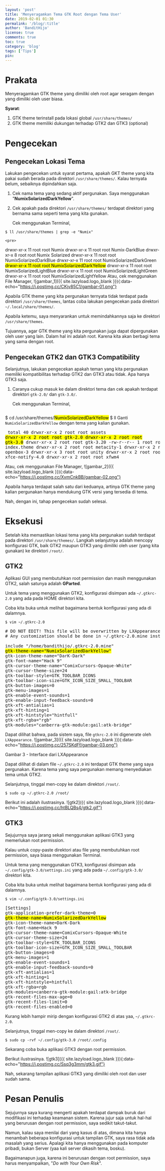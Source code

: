```yaml
---
layout: 'post'
title: 'Menyeragamkan Tema GTK Root dengan Tema User'
date: 2019-02-01 01:30
permalink: '/blog/:title'
author: 'BanditHijo'
license: true
comments: true
toc: true
category: 'blog'
tags: ['Tips']
pin:
---
```


<!-- BANNER OF THE POST -->
<!-- <img class="post&#45;body&#45;img" src="{{ site.lazyload.logo_blank_banner }}" data&#45;echo="#" alt="banner"> -->

# Prakata

Menyeragamkan GTK theme yang dimiliki oleh root agar seragam dengan yang dimiliki oleh user biasa.

**Syarat**:

1. GTK theme terinstall pada lokasi global `/usr/share/themes/`
2. GTK theme memiliki dukungan terhadap GTK2 dan GTK3 (optional)

# Pengecekan

## Pengecekan Lokasi Tema

Lakukan pengecekan untuk syarat pertama, apakah GKT theme yang kita pakai sudah berada pada direktori `/usr/share/themes/`. Kalau ternyata belum, sebaiknya dipindahkan saja.

1. Cek nama tema yang sedang aktif pergunakan. Saya menggunakan "**NumixSolarizedDarkYellow**".
2. Cek apakah pada direktori `/usr/share/themes/` terdapat direktori yang bernama sama seperti tema yang kita gunakan.

    Cek menggunakan Terminal,
```
$ ll /usr/share/themes | grep -e "Numix"
```
    <pre>
drwxr-xr-x 11 root root Numix
drwxr-xr-x 11 root root Numix-DarkBlue
drwxr-xr-x  8 root root Numix Solarized
drwxr-xr-x 11 root root NumixSolarizedDarkBlue
drwxr-xr-x 11 root root NumixSolarizedDarkGreen
<mark>drwxr-xr-x 11 root root NumixSolarizedDarkYellow</mark>
drwxr-xr-x 11 root root NumixSolarizedLightBlue
drwxr-xr-x 11 root root NumixSolarizedLightGreen
drwxr-xr-x 11 root root NumixSolarizedLightYellow</pre>
Atau, cek menggunakan File Manager,
![gambar_1]({{ site.lazyload.logo_blank }}){:data-echo="https://i.postimg.cc/CKjv85C1/gambar-01.png"}

Apabila GTK theme yang kita pergunakan ternyata tidak terdapat pada direktori `/usr/share/themes`, lantas coba lakukan pengecekan pada direktori `~/.local/share/themes/`.

Apabila ketemu, saya menyarankan untuk memindahkannya saja ke direktori `/usr/share/themes`.

Tujuannya, agar GTK theme yang kita pergunakan juga dapat dipergunakan oleh user yang lain. Dalam hal ini adalah root. Karena kita akan berbagi tema yang sama dengan root.

## Pengecekan GTK2 dan GTK3 Compatibility

Selanjutnya, lakukan pengecekan apakah teman yang kita pergunakan memiliki kompatibilitas terhadap GTK2 dan GTK3 atau tidak. Apa hanya GTK3 saja.

1. Caranya cukup masuk ke dalam direktori tema dan cek apakah terdapat direktori `gtk-2.0/` dan `gtk-3.0/`.

    Cek menggunakan Terminal,
    <pre>
$ cd /usr/share/themes/<mark>NumixSolarizedDarkYellow</mark>
$ ll</pre>
Ganti `NumixSolarizedDarkYellow` dengan tema yang kalian gunakan.
    <pre>
total 40
drwxr-xr-x 2 root root assets
<mark>drwxr-xr-x 2 root root gtk-2.0
drwxr-xr-x 2 root root gtk-3.0</mark>
drwxr-xr-x 2 root root gtk-3.20
-rw-r--r-- 1 root root index.theme
drwxr-xr-x 2 root root metacity-1
drwxr-xr-x 2 root root openbox-3
drwxr-xr-x 3 root root unity
drwxr-xr-x 2 root root xfce-notify-4.0
drwxr-xr-x 2 root root xfwm4</pre>
Atau, cek menggunakan File Manager,
![gambar_2]({{ site.lazyload.logo_blank }}){:data-echo="https://i.postimg.cc/XvmCnkBB/gambar-02.png"}

Apabila hanya terdapat salah satu dari keduanya, artinya GTK theme yang kalian pergunakan hanya mendukung GTK versi yang tersedia di tema.

Nah, dengan ini, tahap pengecekan sudah selesai.

# Eksekusi

Setelah kita memastikan lokasi tema yang kita pergunakan sudah terdapat pada direktori `/usr/share/themes/`. Langkah selanjutnya adalah mencopy konfigurasi GTK, baik GTK2 maupun GTK3 yang dimiliki oleh user (yang kita gunakan) ke direktori `/root/`.

## GTK2

Aplikasi GUI yang membutuhkan root permission dan masih menggunakan GTK2, salah satunya adalah **GParted**.

Untuk tema yang menggunakan GTK2, konfigurasi disimpan ada `~/.gtkrc-2.0` yang ada pada HOME direktori kita.

Coba kita buka untuk melihat bagaimana bentuk konfigurasi yang ada di dalamnya.

```
$ vim ~/.gtkrc-2.0
```
<pre>
# DO NOT EDIT! This file will be overwritten by LXAppearance.
# Any customization should be done in ~/.gtkrc-2.0.mine instead.

include "/home/bandithijo/.gtkrc-2.0.mine"
<mark>gtk-theme-name="NumixSolarizedDarkYellow"</mark>
gtk-icon-theme-name="DarK-Dark"
gtk-font-name="Hack 9"
gtk-cursor-theme-name="ComixCursors-Opaque-White"
gtk-cursor-theme-size=24
gtk-toolbar-style=GTK_TOOLBAR_ICONS
gtk-toolbar-icon-size=GTK_ICON_SIZE_SMALL_TOOLBAR
gtk-button-images=0
gtk-menu-images=1
gtk-enable-event-sounds=1
gtk-enable-input-feedback-sounds=0
gtk-xft-antialias=1
gtk-xft-hinting=1
gtk-xft-hintstyle="hintfull"
gtk-xft-rgba="rgb"
gtk-modules="canberra-gtk-module:gail:atk-bridge"
</pre>
Dapat dilihat bahwa, pada sistem saya, file `gtkrc-2.0` ini digenerate oleh `LXAppearance`.
![gambar_3]({{ site.lazyload.logo_blank }}){:data-echo="https://i.postimg.cc/257SKdFf/gambar-03.png"}
<p class="img-caption">Gambar 3 - Interface dari LXAppearance</p>

Dapat dilihat di dalam file `~/.gtkrc-2.0` ini terdapat GTK theme yang saya pergunakan. Karena tema yang saya pergunakan memang menyediakan tema untuk GTK2.

Selanjutnya, tinggal men-copy ke dalam direktori `/root/`.
```
$ sudo cp ~/.gtkrc-2.0 /root/
```

Berikut ini adalah ilustrasinya.
![gtk2]({{ site.lazyload.logo_blank }}){:data-echo="https://i.postimg.cc/htBLQBs4/gtk2.gif"}

## GTK3

Sejujurnya saya jarang sekali menggunakan aplikasi GTK3 yang memerlukan root permission.

Kalau untuk copy-paste direktori atau file yang membutuhkan root permission, saya biasa menggunakan Terminal.

Untuk tema yang menggunakan GTK3, konfigurasi disimpan ada `~/.config/gtk-3.0/settings.ini` yang ada pada `~/.config/gtk-3.0/` direktori kita.

Coba kita buka untuk melihat bagaimana bentuk konfigurasi yang ada di dalamnya.
```
$ vim ~/.config/gtk-3.0/settings.ini
```
<pre>
[Settings]
gtk-application-prefer-dark-theme=0
<mark>gtk-theme-name=NumixSolarizedDarkYellow</mark>
gtk-icon-theme-name=DarK-Dark
gtk-font-name=Hack 9
gtk-cursor-theme-name=ComixCursors-Opaque-White
gtk-cursor-theme-size=24
gtk-toolbar-style=GTK_TOOLBAR_ICONS
gtk-toolbar-icon-size=GTK_ICON_SIZE_SMALL_TOOLBAR
gtk-button-images=0
gtk-menu-images=1
gtk-enable-event-sounds=1
gtk-enable-input-feedback-sounds=0
gtk-xft-antialias=1
gtk-xft-hinting=1
gtk-xft-hintstyle=hintfull
gtk-xft-rgba=rgb
gtk-modules=canberra-gtk-module:gail:atk-bridge
gtk-recent-files-max-age=0
gtk-recent-files-limit=0
gtk-recent-files-enabled=0
</pre>
Kurang lebih hampir mirip dengan konfigurasi GTK2 di atas yaa, `~/.gtkrc-2.0`.

Selanjutnya, tinggal men-copy ke dalam direktori `/root/`.
```
$ sudo cp -rvf ~/.config/gtk-3.0 /root/.config
```

Sekarang coba buka aplikasi GTK3 dengan root permission.

Berikut ilustrasinya.
![gtk3]({{ site.lazyload.logo_blank }}){:data-echo="https://i.postimg.cc/Ssq3g3mm/gtk3.gif"}

Nah, sekarang tampilan aplikasi GTK3 yang dimiliki oleh root dan user sudah sama.

# Pesan Penulis

Sejujurnya saya kurang mengerti apakah terdapat dampak buruk dari modifikasi ini terhadap keamanan sistem. Karena jujur saja untuk hal-hal yang berurusan dengan root permission, saya sedikit takut-takut.

Namun, kalau saya menilai dari yang kasus di atas, dimana kita hanya menambah beberapa konfigurasi untuk tampilan GTK, saya rasa tidak ada masalah yang serius. Apalagi kita hanya menggunakan pada komputer pribadi, bukan Server (yaa kali server dikasih tema, bosku).

Bagaimanapun juga, karena ini berurusan dengan root permission, saya harus menyampaikan, "*Do with Your Own Risk*".

